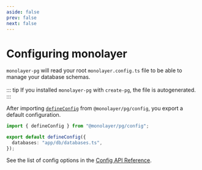 ```yaml
---
aside: false
prev: false
next: false
---
```

<!-- markdownlint-disable MD033 -->
# Configuring monolayer

`monolayer-pg` will read your root `monolayer.config.ts` file to be able to manage your database schemas.
<br>
<br>
::: tip
If you installed `monolayer-pg` with `create-pg`, the file is autogenerated.
:::
<br>

After importing [`defineConfig`](./../reference/api/config/functions/defineConfig.md) from `@monolayer/pg/config`, you export a default configuration.

```ts
import { defineConfig } from "@monolayer/pg/config";

export default defineConfig({
  databases: "app/db/databases.ts",
});
```

See the list of config options in the [Config API Reference](./../reference/api/config/functions/defineConfig.md).
